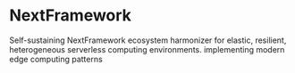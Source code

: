 # NextFramework
Self-sustaining NextFramework ecosystem harmonizer for elastic, resilient, heterogeneous serverless computing environments. implementing modern edge computing patterns
